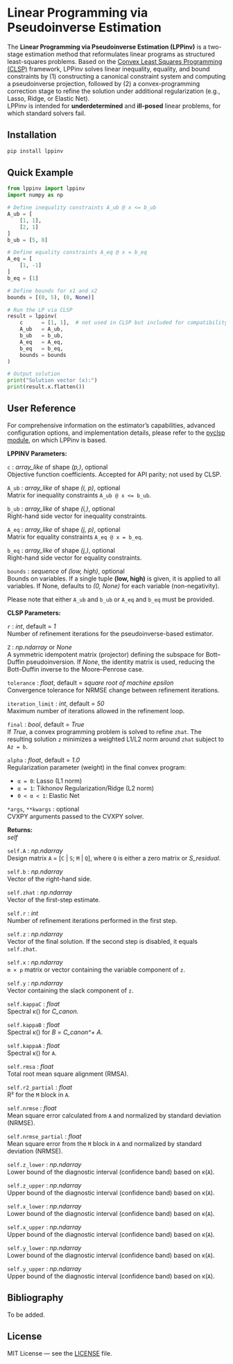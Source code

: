 # Linear Programming via Pseudoinverse Estimation

The **Linear Programming via Pseudoinverse Estimation (LPPinv)** is a two-stage estimation method that reformulates linear programs as structured least-squares problems. Based on the [Convex Least Squares Programming (CLSP)](https://pypi.org/project/pyclsp/ "Convex Least Squares Programming") framework, LPPinv solves linear inequality, equality, and bound constraints by (1) constructing a canonical constraint system and computing a pseudoinverse projection, followed by (2) a convex-programming correction stage to refine the solution under additional regularization (e.g., Lasso, Ridge, or Elastic Net).  
LPPinv is intended for **underdetermined** and **ill-posed** linear problems, for which standard solvers fail.

## Installation

```bash
pip install lppinv
```

## Quick Example

```python
from lppinv import lppinv
import numpy as np

# Define inequality constraints A_ub @ x <= b_ub
A_ub = [
    [1, 1],
    [2, 1]
]
b_ub = [5, 8]

# Define equality constraints A_eq @ x = b_eq
A_eq = [
    [1, -1]
]
b_eq = [1]

# Define bounds for x1 and x2
bounds = [(0, 5), (0, None)]

# Run the LP via CLSP
result = lppinv(
    c      = [1, 1],  # not used in CLSP but included for compatibility
    A_ub   = A_ub,
    b_ub   = b_ub,
    A_eq   = A_eq,
    b_eq   = b_eq,
    bounds = bounds
)

# Output solution
print("Solution vector (x):")
print(result.x.flatten())
```

## User Reference

For comprehensive information on the estimator’s capabilities, advanced configuration options, and implementation details, please refer to the [pyclsp module](https://pypi.org/project/pyclsp/ "Convex Least Squares Programming"), on which LPPinv is based.

**LPPINV Parameters:**

`c` : *array_like* of shape *(p,)*, optional  
Objective function coefficients. Accepted for API parity; not used by CLSP.

`A_ub` : *array_like* of shape *(i, p)*, optional  
Matrix for inequality constraints `A_ub @ x <= b_ub`.

`b_ub` : *array_like* of shape *(i,)*, optional  
Right-hand side vector for inequality constraints.

`A_eq` : *array_like* of shape *(j, p)*, optional  
Matrix for equality constraints `A_eq @ x = b_eq`.

`b_eq` : *array_like* of shape *(j,)*, optional  
Right-hand side vector for equality constraints.

`bounds` : *sequence* of *(low, high)*, optional  
Bounds on variables. If a single tuple **(low, high)** is given, it is applied to all variables. If None, defaults to *(0, None)* for each variable (non-negativity).

Please note that either `A_ub` and `b_ub` or `A_eq` and `b_eq` must be provided.

**CLSP Parameters:**  

`r` : *int*, default = *1*  
Number of refinement iterations for the pseudoinverse-based estimator.

`Z` : *np.ndarray* or *None*  
A symmetric idempotent matrix (projector) defining the subspace for Bott–Duffin pseudoinversion. If *None*, the identity matrix is used, reducing the Bott–Duffin inverse to the Moore–Penrose case.

`tolerance` : *float*, default = *square root of machine epsilon*  
Convergence tolerance for NRMSE change between refinement iterations.

`iteration_limit` : *int*, default = *50*  
Maximum number of iterations allowed in the refinement loop.

`final` : *bool*, default = *True*  
If *True*, a convex programming problem is solved to refine `zhat`. The resulting solution `z` minimizes a weighted L1/L2 norm around `zhat` subject to `Az = b`.

`alpha` : *float*, default = *1.0*  
Regularization parameter (weight) in the final convex program:  
- `α = 0`: Lasso (L1 norm)  
- `α = 1`: Tikhonov Regularization/Ridge (L2 norm)  
- `0 < α < 1`: Elastic Net

`*args`, `**kwargs` : optional  
CVXPY arguments passed to the CVXPY solver.

**Returns:**  
*self*

`self.A`             : *np.ndarray*  
Design matrix `A` = [`C` | `S`; `M` | `Q`], where `Q` is either a zero matrix or *S_residual*.

`self.b`             : *np.ndarray*  
Vector of the right-hand side.

`self.zhat`          : *np.ndarray*  
Vector of the first-step estimate.

`self.r`             : *int*  
Number of refinement iterations performed in the first step.

`self.z`             : *np.ndarray*  
Vector of the final solution. If the second step is disabled, it equals `self.zhat`.

`self.x`             : *np.ndarray*  
`m × p` matrix or vector containing the variable component of `z`.

`self.y`             : *np.ndarray*  
Vector containing the slack component of `z`.

`self.kappaC`        : *float*  
Spectral κ() for *C_canon*.

`self.kappaB`        : *float*  
Spectral κ() for *B* = *C_canon^+ A*.

`self.kappaA`        : *float*  
Spectral κ() for `A`.

`self.rmsa`          : *float*  
Total root mean square alignment (RMSA).

`self.r2_partial`    : *float*  
R² for the `M` block in `A`.

`self.nrmse`         : *float*  
Mean square error calculated from `A` and normalized by standard deviation (NRMSE).

`self.nrmse_partial` : *float*  
Mean square error from the `M` block in `A` and normalized by standard deviation (NRMSE).

`self.z_lower`       : *np.ndarray*  
Lower bound of the diagnostic interval (confidence band) based on κ(`A`).

`self.z_upper`       : *np.ndarray*  
Upper bound of the diagnostic interval (confidence band) based on κ(`A`).

`self.x_lower`       : *np.ndarray*  
Lower bound of the diagnostic interval (confidence band) based on κ(`A`).

`self.x_upper`       : *np.ndarray*  
Upper bound of the diagnostic interval (confidence band) based on κ(`A`).

`self.y_lower`       : *np.ndarray*  
Lower bound of the diagnostic interval (confidence band) based on κ(`A`).

`self.y_upper`       : *np.ndarray*  
Upper bound of the diagnostic interval (confidence band) based on κ(`A`).

## Bibliography

To be added.

## License

MIT License — see the [LICENSE](LICENSE) file.
